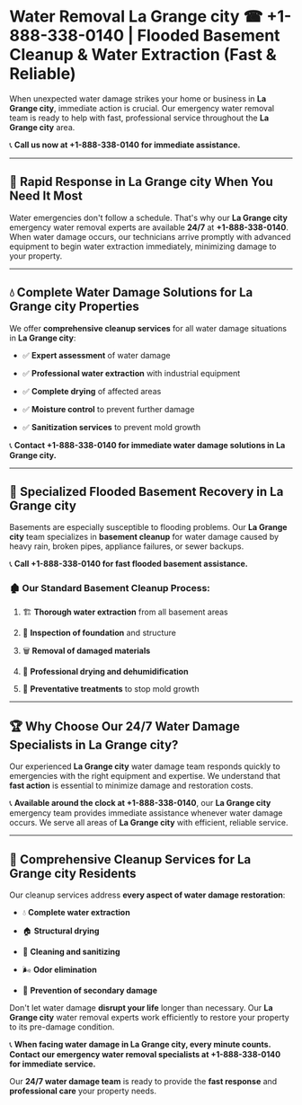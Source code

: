 # Water Removal La Grange city ☎ +1-888-338-0140 | Flooded Basement Cleanup & Water Extraction (Fast & Reliable)

When unexpected water damage strikes your home or business in **La Grange city**, immediate action is crucial. Our emergency water removal team is ready to help with fast, professional service throughout the **La Grange city** area. 

📞 **Call us now at +1-888-338-0140 for immediate assistance.**
---
## 🚀 Rapid Response in La Grange city When You Need It Most
Water emergencies don't follow a schedule. That's why our **La Grange city** emergency water removal experts are available **24/7** at **+1-888-338-0140**. When water damage occurs, our technicians arrive promptly with advanced equipment to begin water extraction immediately, minimizing damage to your property.
---
## 💧 Complete Water Damage Solutions for La Grange city Properties
We offer **comprehensive cleanup services** for all water damage situations in **La Grange city**:
- ✅ **Expert assessment** of water damage  
- ✅ **Professional water extraction** with industrial equipment  
- ✅ **Complete drying** of affected areas  
- ✅ **Moisture control** to prevent further damage  
- ✅ **Sanitization services** to prevent mold growth  
📞 **Contact +1-888-338-0140 for immediate water damage solutions in La Grange city.**
---
## 🌊 Specialized Flooded Basement Recovery in La Grange city
Basements are especially susceptible to flooding problems. Our **La Grange city** team specializes in **basement cleanup** for water damage caused by heavy rain, broken pipes, appliance failures, or sewer backups. 
📞 **Call +1-888-338-0140 for fast flooded basement assistance.**
### 🏚️ Our Standard Basement Cleanup Process:
1. 🏗️ **Thorough water extraction** from all basement areas  
2. 🔎 **Inspection of foundation** and structure  
3. 🗑️ **Removal of damaged materials**  
4. 💨 **Professional drying and dehumidification**  
5. 🚫 **Preventative treatments** to stop mold growth  
---
## 🏆 Why Choose Our 24/7 Water Damage Specialists in La Grange city?
Our experienced **La Grange city** water damage team responds quickly to emergencies with the right equipment and expertise. We understand that **fast action** is essential to minimize damage and restoration costs.
📞 **Available around the clock at +1-888-338-0140**, our **La Grange city** emergency team provides immediate assistance whenever water damage occurs. We serve all areas of **La Grange city** with efficient, reliable service.
---
## 🧹 Comprehensive Cleanup Services for La Grange city Residents
Our cleanup services address **every aspect of water damage restoration**:
- 💧 **Complete water extraction**  
- 🏠 **Structural drying**  
- 🧼 **Cleaning and sanitizing**  
- 🌬️ **Odor elimination**  
- 🚫 **Prevention of secondary damage**  
Don't let water damage **disrupt your life** longer than necessary. Our **La Grange city** water removal experts work efficiently to restore your property to its pre-damage condition.
📞 **When facing water damage in La Grange city, every minute counts. Contact our emergency water removal specialists at +1-888-338-0140 for immediate service.**
Our **24/7 water damage team** is ready to provide the **fast response** and **professional care** your property needs.
